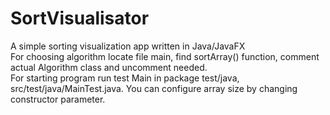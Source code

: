 # SortVisualisator
A simple sorting visualization app written in Java/JavaFX\
For choosing algorithm locate file main, find sortArray() function, comment actual Algorithm class and uncomment needed.\
For starting program run test Main in package test/java, src/test/java/MainTest.java. You can configure array size by changing constructor parameter.
